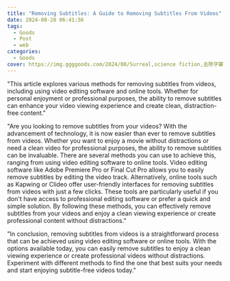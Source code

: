 ```yaml
---
title: "Removing Subtitles: A Guide to Removing Subtitles From Videos"
date: 2024-08-28 06:41:56
tags:
  - Goods
  - Post
  - web
categories:
  - Goods
cover: https://img.ggggoods.com/2024/08/Surreal,science fiction,去除字幕,Remove subtitles,technology,tech,diagrams,renderings,colors_20240830_00001_.png
---
```


"This article explores various methods for removing subtitles from videos, including using video editing software and online tools. Whether for personal enjoyment or professional purposes, the ability to remove subtitles can enhance your video viewing experience and create clean, distraction-free content."

"Are you looking to remove subtitles from your videos? With the advancement of technology, it is now easier than ever to remove subtitles from videos. Whether you want to enjoy a movie without distractions or need a clean video for professional purposes, the ability to remove subtitles can be invaluable. There are several methods you can use to achieve this, ranging from using video editing software to online tools. Video editing software like Adobe Premiere Pro or Final Cut Pro allows you to easily remove subtitles by editing the video track. Alternatively, online tools such as Kapwing or Clideo offer user-friendly interfaces for removing subtitles from videos with just a few clicks. These tools are particularly useful if you don't have access to professional editing software or prefer a quick and simple solution. By following these methods, you can effectively remove subtitles from your videos and enjoy a clean viewing experience or create professional content without distractions."

"In conclusion, removing subtitles from videos is a straightforward process that can be achieved using video editing software or online tools. With the options available today, you can easily remove subtitles to enjoy a clean viewing experience or create professional videos without distractions. Experiment with different methods to find the one that best suits your needs and start enjoying subtitle-free videos today."
